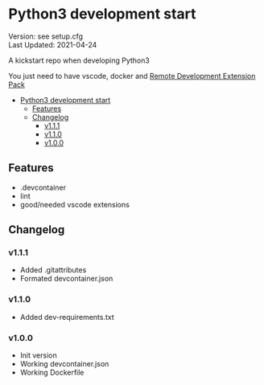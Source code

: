 # Python3 development start

Version: see setup.cfg  
Last Updated: 2021-04-24  

A kickstart repo when developing Python3  

You just need to have vscode, docker and [Remote Development Extension Pack](https://marketplace.visualstudio.com/items?itemName=ms-vscode-remote.vscode-remote-extensionpack)  

- [Python3 development start](#python3-development-start)
  - [Features](#features)
  - [Changelog](#changelog)
    - [v1.1.1](#v111)
    - [v1.1.0](#v110)
    - [v1.0.0](#v100)

## Features

- .devcontainer  
- lint  
- good/needed vscode extensions  

## Changelog

### v1.1.1

- Added .gitattributes
- Formated devcontainer.json

### v1.1.0

- Added dev-requirements.txt

### v1.0.0

- Init version  
- Working devcontainer.json  
- Working Dockerfile  
